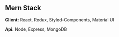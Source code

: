 ## Mern Stack

**Client:** React, Redux, Styled-Components, Material UI

**Api:** Node, Express, MongoDB
